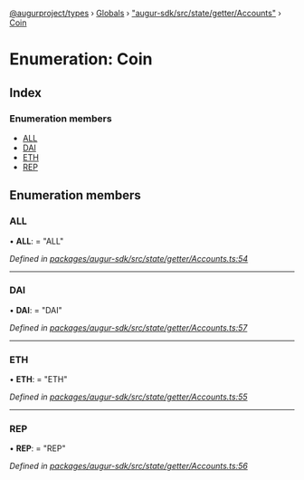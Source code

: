 [@augurproject/types](../README.md) › [Globals](../globals.md) › ["augur-sdk/src/state/getter/Accounts"](../modules/_augur_sdk_src_state_getter_accounts_.md) › [Coin](_augur_sdk_src_state_getter_accounts_.coin.md)

# Enumeration: Coin

## Index

### Enumeration members

* [ALL](_augur_sdk_src_state_getter_accounts_.coin.md#all)
* [DAI](_augur_sdk_src_state_getter_accounts_.coin.md#dai)
* [ETH](_augur_sdk_src_state_getter_accounts_.coin.md#eth)
* [REP](_augur_sdk_src_state_getter_accounts_.coin.md#rep)

## Enumeration members

###  ALL

• **ALL**: = "ALL"

*Defined in [packages/augur-sdk/src/state/getter/Accounts.ts:54](https://github.com/AugurProject/augur/blob/69c4be52bf/packages/augur-sdk/src/state/getter/Accounts.ts#L54)*

___

###  DAI

• **DAI**: = "DAI"

*Defined in [packages/augur-sdk/src/state/getter/Accounts.ts:57](https://github.com/AugurProject/augur/blob/69c4be52bf/packages/augur-sdk/src/state/getter/Accounts.ts#L57)*

___

###  ETH

• **ETH**: = "ETH"

*Defined in [packages/augur-sdk/src/state/getter/Accounts.ts:55](https://github.com/AugurProject/augur/blob/69c4be52bf/packages/augur-sdk/src/state/getter/Accounts.ts#L55)*

___

###  REP

• **REP**: = "REP"

*Defined in [packages/augur-sdk/src/state/getter/Accounts.ts:56](https://github.com/AugurProject/augur/blob/69c4be52bf/packages/augur-sdk/src/state/getter/Accounts.ts#L56)*
